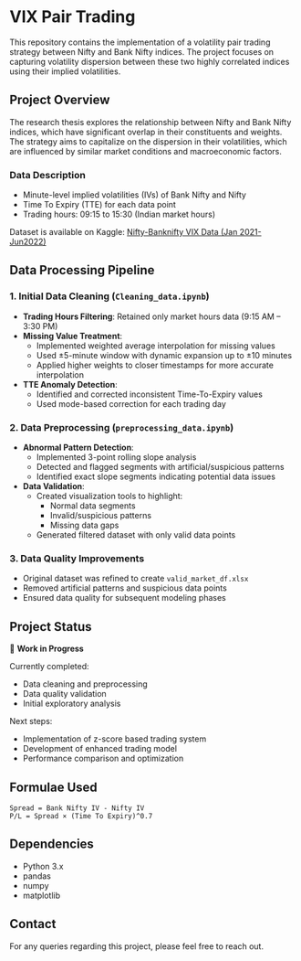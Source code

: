 # VIX Pair Trading

This repository contains the implementation of a volatility pair trading strategy between Nifty and Bank Nifty indices. The project focuses on capturing volatility dispersion between these two highly correlated indices using their implied volatilities.

## Project Overview

The research thesis explores the relationship between Nifty and Bank Nifty indices, which have significant overlap in their constituents and weights. The strategy aims to capitalize on the dispersion in their volatilities, which are influenced by similar market conditions and macroeconomic factors.

### Data Description
- Minute-level implied volatilities (IVs) of Bank Nifty and Nifty
- Time To Expiry (TTE) for each data point
- Trading hours: 09:15 to 15:30 (Indian market hours)

Dataset is available on Kaggle: [Nifty-Banknifty VIX Data (Jan 2021-Jun2022)](https://www.kaggle.com/datasets/pranavlakhotiakaggle/nifty-banknifty-vix-data-jan-2021-jun2022/data)

## Data Processing Pipeline

### 1. Initial Data Cleaning (`Cleaning_data.ipynb`)

- **Trading Hours Filtering**: Retained only market hours data (9:15 AM – 3:30 PM)
- **Missing Value Treatment**: 
  - Implemented weighted average interpolation for missing values
  - Used ±5-minute window with dynamic expansion up to ±10 minutes
  - Applied higher weights to closer timestamps for more accurate interpolation
- **TTE Anomaly Detection**:
  - Identified and corrected inconsistent Time-To-Expiry values
  - Used mode-based correction for each trading day

### 2. Data Preprocessing (`preprocessing_data.ipynb`)

- **Abnormal Pattern Detection**:
  - Implemented 3-point rolling slope analysis
  - Detected and flagged segments with artificial/suspicious patterns
  - Identified exact slope segments indicating potential data issues
- **Data Validation**:
  - Created visualization tools to highlight:
    - Normal data segments
    - Invalid/suspicious patterns
    - Missing data gaps
  - Generated filtered dataset with only valid data points

### 3. Data Quality Improvements

- Original dataset was refined to create `valid_market_df.xlsx`
- Removed artificial patterns and suspicious data points
- Ensured data quality for subsequent modeling phases

## Project Status

🚧 **Work in Progress**

Currently completed:
- Data cleaning and preprocessing
- Data quality validation
- Initial exploratory analysis

Next steps:
- Implementation of z-score based trading system
- Development of enhanced trading model
- Performance comparison and optimization

## Formulae Used

```
Spread = Bank Nifty IV - Nifty IV
P/L = Spread × (Time To Expiry)^0.7
```

## Dependencies

- Python 3.x
- pandas
- numpy
- matplotlib

## Contact

For any queries regarding this project, please feel free to reach out.